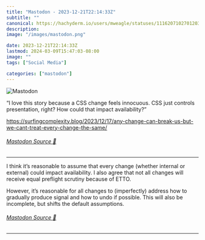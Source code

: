 ```yaml
---
title: "Mastodon - 2023-12-21T22:14:33Z"
subtitle: ""
canonical: https://hachyderm.io/users/mweagle/statuses/111620710270120301
description:
image: "/images/mastodon.png"

date: 2023-12-21T22:14:33Z
lastmod: 2024-03-09T15:47:03-08:00
image: ""
tags: ["Social Media"]

categories: ["mastodon"]
---
```

![Mastodon](/images/mastodon.png)

<p>“I love this story because a CSS change feels innocuous. CSS just controls presentation, right? How could that impact availability?”</p><p><a href="https://surfingcomplexity.blog/2023/12/17/any-change-can-break-us-but-we-cant-treat-every-change-the-same/" target="_blank" rel="nofollow noopener noreferrer" translate="no"><span class="invisible">https://</span><span class="ellipsis">surfingcomplexity.blog/2023/12</span><span class="invisible">/17/any-change-can-break-us-but-we-cant-treat-every-change-the-same/</span></a></p>


###### [Mastodon Source 🐘](https://hachyderm.io/@mweagle/111620710270120301)

___

<p>I think it’s reasonable to assume that every change (whether internal or external) could impact availability. I also agree that not all changes will receive equal preflight scrutiny because of ETTO. </p><p>However, it’s reasonable for all changes to (imperfectly) address how to gradually produce signal and how to undo if possible. This will also be incomplete, but shifts the default assumptions.</p>


###### [Mastodon Source 🐘](https://hachyderm.io/@mweagle/111620742260841043)

___
